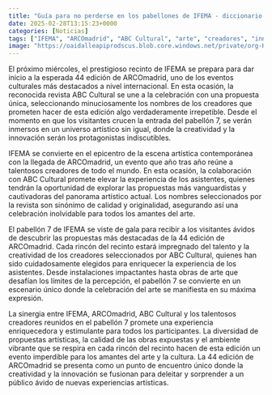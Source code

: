 ```yaml
---
title: "Guía para no perderse en los pabellones de IFEMA - diccionario de imprescindibles"
date: 2025-02-28T13:15:23+0000
categories: [Noticias]
tags: ["IFEMA", "ARCOmadrid", "ABC Cultural", "arte", "creadores", "innovación", "vanguardistas."]
image: "https://oaidalleapiprodscus.blob.core.windows.net/private/org-HKmKxpuNw3Y88lm4EBrIPq0n/user-ZwiCXOggLL8ZNNKE2g7rXFmV/img-gTxoerX3U1n3dOGxmZXw0NmR.png?st=2025-02-28T12%3A15%3A23Z&se=2025-02-28T14%3A15%3A23Z&sp=r&sv=2024-08-04&sr=b&rscd=inline&rsct=image/png&skoid=d505667d-d6c1-4a0a-bac7-5c84a87759f8&sktid=a48cca56-e6da-484e-a814-9c849652bcb3&skt=2025-02-28T11%3A17%3A18Z&ske=2025-03-01T11%3A17%3A18Z&sks=b&skv=2024-08-04&sig=TYfoHNVs5iedr3UXJw1HEH%2BxffjtbzKFseFtNz5dZmc%3D"
---
```


El próximo miércoles, el prestigioso recinto de IFEMA se prepara para dar inicio a la esperada 44 edición de ARCOmadrid, uno de los eventos culturales más destacados a nivel internacional. En esta ocasión, la reconocida revista ABC Cultural se une a la celebración con una propuesta única, seleccionando minuciosamente los nombres de los creadores que prometen hacer de esta edición algo verdaderamente irrepetible. Desde el momento en que los visitantes crucen la entrada del pabellón 7, se verán inmersos en un universo artístico sin igual, donde la creatividad y la innovación serán los protagonistas indiscutibles.

IFEMA se convierte en el epicentro de la escena artística contemporánea con la llegada de ARCOmadrid, un evento que año tras año reúne a talentosos creadores de todo el mundo. En esta ocasión, la colaboración con ABC Cultural promete elevar la experiencia de los asistentes, quienes tendrán la oportunidad de explorar las propuestas más vanguardistas y cautivadoras del panorama artístico actual. Los nombres seleccionados por la revista son sinónimo de calidad y originalidad, asegurando así una celebración inolvidable para todos los amantes del arte.

El pabellón 7 de IFEMA se viste de gala para recibir a los visitantes ávidos de descubrir las propuestas más destacadas de la 44 edición de ARCOmadrid. Cada rincón del recinto estará impregnado del talento y la creatividad de los creadores seleccionados por ABC Cultural, quienes han sido cuidadosamente elegidos para enriquecer la experiencia de los asistentes. Desde instalaciones impactantes hasta obras de arte que desafían los límites de la percepción, el pabellón 7 se convierte en un escenario único donde la celebración del arte se manifiesta en su máxima expresión.

La sinergia entre IFEMA, ARCOmadrid, ABC Cultural y los talentosos creadores reunidos en el pabellón 7 promete una experiencia enriquecedora y estimulante para todos los participantes. La diversidad de propuestas artísticas, la calidad de las obras expuestas y el ambiente vibrante que se respira en cada rincón del recinto hacen de esta edición un evento imperdible para los amantes del arte y la cultura. La 44 edición de ARCOmadrid se presenta como un punto de encuentro único donde la creatividad y la innovación se fusionan para deleitar y sorprender a un público ávido de nuevas experiencias artísticas.
    